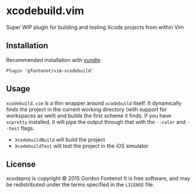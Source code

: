 # xcodebuild.vim

Super WIP plugin for building and testing Xcode projects from within Vim


## Installation

Recommended installation with [vundle](https://github.com/gmarik/vundle):

```vim
Plugin 'gfontenot/vim-xcodebuild'
```

## Usage

`xcodebuild.vim` is a thin wrapper around `xcodebuild` itself. It dynamically
finds the project in the current working directory (with support for
workspaces as well) and builds the first scheme it finds. If you have
`xcpretty` installed, it will pipe the output through that with the `--color`
and `--test` flags.

 - `XcodebuildBuild` will build the project
 - `XcodebuildTest` will test the project in the iOS simulator

## License

xcodeproj is copyright © 2015 Gordon Fontenot It is free software, and may be
redistributed under the terms specified in the `LICENSE` file.

